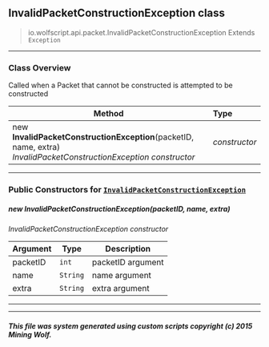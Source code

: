 ## InvalidPacketConstructionException __class__

>io.wolfscript.api.packet.InvalidPacketConstructionException
>Extends `Exception`

---

### Class Overview

Called when a Packet that cannot be constructed is attempted to be constructed

Method | Type   
--- | :--- 
new __InvalidPacketConstructionException__(packetID, name, extra) <br> _InvalidPacketConstructionException constructor_ | _constructor_



---

### Public Constructors for [`InvalidPacketConstructionException`](InvalidPacketConstructionException.md)

##### <a id='invalidpacketconstructionexception'></a>new __InvalidPacketConstructionException__(packetID, name, extra) 

_InvalidPacketConstructionException constructor_

Argument | Type | Description  
--- | --- | --- 
packetID | `int` | packetID argument
name | `String` | name argument
extra | `String` | extra argument

---
---


##### This file was system generated using custom scripts copyright (c) 2015 Mining Wolf.
	

